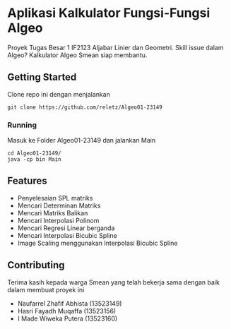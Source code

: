 # Aplikasi Kalkulator Fungsi-Fungsi Algeo

Proyek Tugas Besar 1 IF2123 Aljabar Linier dan Geometri. Skill issue dalam Algeo? Kalkulator Algeo Smean siap membantu.

## Getting Started

Clone repo ini dengan menjalankan

```shell
git clone https://github.com/reletz/Algeo01-23149
```

### Running

Masuk ke Folder Algeo01-23149 dan jalankan Main

```shell
cd Algeo01-23149/
java -cp bin Main
```

## Features

* Penyelesaian SPL matriks
* Mencari Determinan Matriks
* Mencari Matriks Balikan
* Mencari Interpolasi Polinom
* Mencari Regresi Linear berganda
* Mencari Interpolasi Bicubic Spline
* Image Scaling menggunakan Interpolasi Bicubic Spline


## Contributing

Terima kasih kepada warga Smean yang telah bekerja sama dengan baik dalam membuat proyek ini

- Naufarrel Zhafif Abhista (13523149)
- Hasri Fayadh Muqaffa (13523156)
- I Made Wiweka Putera (13523160)
